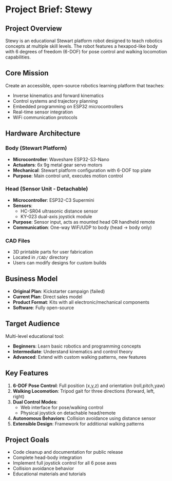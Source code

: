 # Project Brief: Stewy

## Project Overview
Stewy is an educational Stewart platform robot designed to teach robotics concepts at multiple skill levels. The robot features a hexapod-like body with 6 degrees of freedom (6-DOF) for pose control and walking locomotion capabilities.

## Core Mission
Create an accessible, open-source robotics learning platform that teaches:
- Inverse kinematics and forward kinematics
- Control systems and trajectory planning
- Embedded programming on ESP32 microcontrollers
- Real-time sensor integration
- WiFi communication protocols

## Hardware Architecture

### Body (Stewart Platform)
- **Microcontroller**: Waveshare ESP32-S3-Nano
- **Actuators**: 6x 9g metal gear servo motors
- **Mechanical**: Stewart platform configuration with 6-DOF top plate
- **Purpose**: Main control unit, executes motion control

### Head (Sensor Unit - Detachable)
- **Microcontroller**: ESP32-C3 Supermini
- **Sensors**:
  - HC-SR04 ultrasonic distance sensor
  - KY-023 dual-axis joystick module
- **Purpose**: Sensor input, acts as mounted head OR handheld remote
- **Communication**: One-way WiFi/UDP to body (head → body only)

### CAD Files
- 3D printable parts for user fabrication
- Located in `/CAD/` directory
- Users can modify designs for custom builds

## Business Model
- **Original Plan**: Kickstarter campaign (failed)
- **Current Plan**: Direct sales model
- **Product Format**: Kits with all electronic/mechanical components
- **Software**: Fully open-source

## Target Audience
Multi-level educational tool:
- **Beginners**: Learn basic robotics and programming concepts
- **Intermediate**: Understand kinematics and control theory
- **Advanced**: Extend with custom walking patterns, new features

## Key Features
1. **6-DOF Pose Control**: Full position (x,y,z) and orientation (roll,pitch,yaw)
2. **Walking Locomotion**: Tripod gait for three directions (forward, left, right)
3. **Dual Control Modes**:
   - Web interface for pose/walking control
   - Physical joystick on detachable head/remote
4. **Autonomous Behaviors**: Collision avoidance using distance sensor
5. **Extensible Design**: Framework for additional walking patterns

## Project Goals
- Code cleanup and documentation for public release
- Complete head-body integration
- Implement full joystick control for all 6 pose axes
- Collision avoidance behavior
- Educational materials and tutorials

